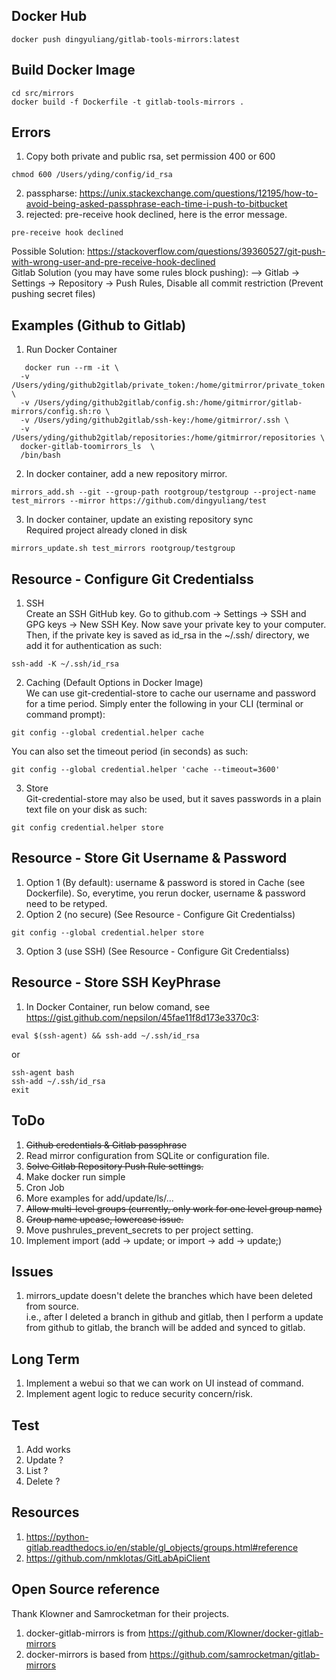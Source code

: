 ## Docker Hub
```
docker push dingyuliang/gitlab-tools-mirrors:latest
```

## Build Docker Image
```
cd src/mirrors    
docker build -f Dockerfile -t gitlab-tools-mirrors . 
```

## Errors
1. Copy both private and public rsa, set permission 400 or 600
```
chmod 600 /Users/yding/config/id_rsa
```    
2. passpharse: https://unix.stackexchange.com/questions/12195/how-to-avoid-being-asked-passphrase-each-time-i-push-to-bitbucket    
3. rejected: pre-receive hook declined, here is the error message.
```
pre-receive hook declined
```
Possible Solution: https://stackoverflow.com/questions/39360527/git-push-with-wrong-user-and-pre-receive-hook-declined    
Gitlab Solution (you may have some rules block pushing):
   --> Gitlab -> Settings -> Repository -> Push Rules, Disable all commit restriction  (Prevent pushing secret files)


## Examples (Github to Gitlab)
1. Run Docker Container
```
   docker run --rm -it \
  -v /Users/yding/github2gitlab/private_token:/home/gitmirror/private_token \
  -v /Users/yding/github2gitlab/config.sh:/home/gitmirror/gitlab-mirrors/config.sh:ro \
  -v /Users/yding/github2gitlab/ssh-key:/home/gitmirror/.ssh \
  -v /Users/yding/github2gitlab/repositories:/home/gitmirror/repositories \
  docker-gitlab-toomirrors_ls  \
  /bin/bash 
```
2. In docker container, add a new repository mirror.    
```
mirrors_add.sh --git --group-path rootgroup/testgroup --project-name test_mirrors --mirror https://github.com/dingyuliang/test
```
3. In docker container, update an existing repository sync  
Required project already cloned in disk      
```
mirrors_update.sh test_mirrors rootgroup/testgroup 
``` 

## Resource - Configure Git Credentialss
1. SSH    
Create an SSH GitHub key. Go to github.com → Settings → SSH and GPG keys → New SSH Key. Now save your private key to your computer.
Then, if the private key is saved as id_rsa in the ~/.ssh/ directory, we add it for authentication as such:
```
ssh-add -K ~/.ssh/id_rsa
```
2. Caching (Default Options in Docker Image)    
We can use git-credential-store to cache our username and password for a time period. Simply enter the following in your CLI (terminal or command prompt):
```
git config --global credential.helper cache
```
You can also set the timeout period (in seconds) as such:
```
git config --global credential.helper 'cache --timeout=3600'
```
3. Store   
Git-credential-store may also be used, but it saves passwords in a plain text file on your disk as such:
```
git config credential.helper store
```

## Resource - Store Git Username & Password
1. Option 1 (By default): username & password is stored in Cache (see Dockerfile). So, everytime, you rerun docker, username & password need to be retyped.   
2. Option 2 (no secure) (See Resource - Configure Git Credentialss)   
```
git config --global credential.helper store
```
3. Option 3 (use SSH)  (See Resource - Configure Git Credentialss)   

## Resource - Store SSH KeyPhrase 
1. In Docker Container, run below comand, see https://gist.github.com/nepsilon/45fae11f8d173e3370c3:     
```
eval $(ssh-agent) && ssh-add ~/.ssh/id_rsa 
```
or 
```
ssh-agent bash
ssh-add ~/.ssh/id_rsa 
exit
```


## ToDo
1. ~~Github credentials & Gitlab passphrase~~       
2. Read mirror configuration from SQLite or configuration file.  
3. ~~Solve Gitlab Repository Push Rule settings.~~    
4. Make docker run simple   
5. Cron Job  
6. More examples for add/update/ls/...   
7. ~~Allow multi-level groups (currently, only work for one level group name)~~   
8. ~~Group name upcase, lowercase issue.~~   
9. Move pushrules_prevent_secrets to per project setting.     
10. Implement import  (add -> update;  or import -> add -> update;)


## Issues
1. mirrors_update doesn't delete the branches which have been deleted from source.    
   i.e., after I deleted a branch in github and gitlab, then I perform a update from github to gitlab, the branch will be added and synced to gitlab. 

## Long Term
1. Implement a webui so that we can work on UI instead of command.   
2. Implement agent logic to reduce security concern/risk.  

## Test
1. Add works    
2. Update ?   
3. List ?   
4. Delete ?   


## Resources
1. https://python-gitlab.readthedocs.io/en/stable/gl_objects/groups.html#reference  
2. https://github.com/nmklotas/GitLabApiClient   

## Open Source reference
Thank Klowner and Samrocketman for their projects.
1. docker-gitlab-mirrors is from https://github.com/Klowner/docker-gitlab-mirrors    
2. docker-mirrors is based from https://github.com/samrocketman/gitlab-mirrors   

